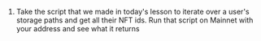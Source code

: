 1. Take the script that we made in today's lesson to iterate over a user's storage paths and get all their NFT ids. Run that script on Mainnet with your address and see what it returns
